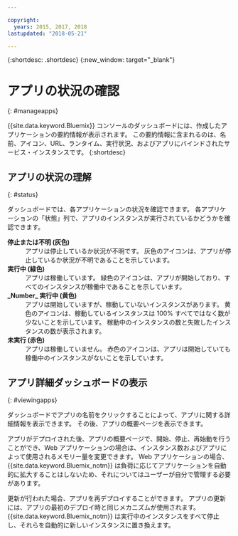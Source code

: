 ```yaml
---

copyright:
  years: 2015, 2017, 2018
lastupdated: "2018-05-21"

---
```


{:shortdesc: .shortdesc}
{:new_window: target="_blank"}

# アプリの状況の確認
{: #manageapps}

{{site.data.keyword.Bluemix}} コンソールのダッシュボードには、作成したアプリケーションの要約情報が表示されます。 この要約情報に含まれるのは、名前、アイコン、URL、ランタイム、実行状況、およびアプリにバインドされたサービス・インスタンスです。
{:shortdesc}

## アプリの状況の理解
{: #status}

ダッシュボードでは、各アプリケーションの状況を確認できます。 各アプリケーションの「状態」列で、アプリのインスタンスが実行されているかどうかを確認できます。

<dl>
<dt>
<strong>
停止または不明 (灰色)
</strong>
</dt>
<dd>
アプリは停止しているか状況が不明です。 灰色のアイコンは、アプリが停止しているか状況が不明であることを示しています。
</dd>
<dt>
<strong>
実行中 (緑色)
</strong>
</dt>
<dd>
アプリは稼働しています。 緑色のアイコンは、アプリが開始しており、すべてのインスタンスが稼働中であることを示しています。
</dd>
<dt>
<strong>
_Number_ 実行中 (黄色)
</strong>
</dt>
<dd>
アプリは開始していますが、稼動していないインスタンスがあります。 黄色のアイコンは、稼動しているインスタンスは 100% すべてではなく数が少ないことを示しています。 稼動中のインスタンスの数と失敗したインスタンスの数が表示されます。
</dd>
<dt>
<strong>
未実行 (赤色)
</strong>
</dt>
<dd>
アプリは稼働していません。 赤色のアイコンは、アプリは開始していても稼働中のインスタンスがないことを示しています。
</dd>
</dl>

## アプリ詳細ダッシュボードの表示
{: #viewingapps}

ダッシュボードでアプリの名前をクリックすることによって、アプリに関する詳細情報を表示できます。 その後、アプリの概要ページを表示できます。

アプリがデプロイされた後、アプリの概要ページで、開始、停止、再始動を行うことができ、Web アプリケーションの場合は、インスタンス数およびアプリによって使用されるメモリー量を変更できます。 Web アプリケーションの場合、{{site.data.keyword.Bluemix_notm}} は負荷に応じてアプリケーションを自動的に拡大することはしないため、それについてはユーザーが自分で管理する必要があります。

更新が行われた場合、アプリを再デプロイすることができます。 アプリの更新には、アプリの最初のデプロイ時と同じメカニズムが使用されます。 {{site.data.keyword.Bluemix_notm}} は実行中のインスタンスをすべて停止し、それらを自動的に新しいインスタンスに置き換えます。

